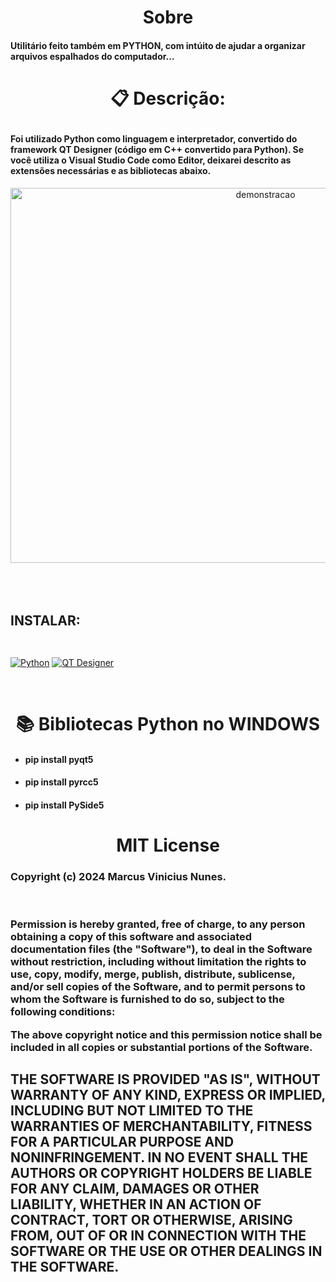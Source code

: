 <div align="center">
<h1>Sobre</h1>
</div>    
<div align="left">
<h4>Utilitário feito também em PYTHON, com intúito de ajudar a organizar arquivos espalhados do computador...
<p></h4>
</div>
<div align="center">
<h1>📋 Descrição:<p></h1>
</div>
<div align="left">
<h4>
Foi utilizado Python como linguagem e interpretador, convertido do framework QT Designer (código em C++ convertido para Python). Se você utiliza o Visual Studio Code como Editor, deixarei descrito as extensões necessárias e as bibliotecas abaixo.</h4>
</div>
<div align="center">
<img width="800" height="600" alt="demonstracao" src="https://github.com/user-attachments/assets/86cd45c0-32d3-4836-9481-08ec27222a02" />
</div>

<div align="left"><br><br><br>
  <p><h2>INSTALAR:<br><br></p></h2>
  
  [![Python](https://img.shields.io/badge/DOWNLOAD-PYTHON-3776AB?logo=python&logoColor=white)](https://www.python.org/)
  [![QT Designer](https://img.shields.io/badge/DOWNLOAD-QT_DESIGNER-41CD52?logo=qt&logoColor=white)](https://build-system.fman.io/qt-designer-download)

<div align="center"><br>
  <h1>📚 Bibliotecas Python no WINDOWS<br></h1>
</div>

  <div align="left">
  <ul>
    <h4><li>pip install pyqt5</li></h4>
    <h4><li>pip install pyrcc5</li></h4>
    <h4><li>pip install PySide5</li></h4>
  </ul>
</div>
</div>

<div align="center"><h1>MIT License</h1><p><b></div>
<div align="left"><h3>Copyright (c) 2024 Marcus Vinicius Nunes.</h3><p><br>
</div>

<div align="left"><h3>
Permission is hereby granted, free of charge, to any person obtaining a copy of this software and associated documentation files (the "Software"), to deal in the Software without restriction, including without limitation the rights to use, copy, modify, merge, publish, distribute, sublicense, and/or sell copies of the Software, and to permit persons to whom the Software is furnished to do so, subject to the following conditions:<p>

The above copyright notice and this permission notice shall be included in all copies or substantial portions of the Software.<p>
</h3>
<h2>THE SOFTWARE IS PROVIDED "AS IS", WITHOUT WARRANTY OF ANY KIND, EXPRESS OR IMPLIED, INCLUDING BUT NOT LIMITED TO THE WARRANTIES OF MERCHANTABILITY, FITNESS FOR A PARTICULAR PURPOSE AND NONINFRINGEMENT. IN NO EVENT SHALL THE AUTHORS OR COPYRIGHT HOLDERS BE LIABLE FOR ANY CLAIM, DAMAGES OR OTHER LIABILITY, WHETHER IN AN ACTION OF CONTRACT, TORT OR OTHERWISE, ARISING FROM, OUT OF OR IN CONNECTION WITH THE SOFTWARE OR THE USE OR OTHER DEALINGS IN THE SOFTWARE.</h2>
</div>